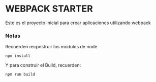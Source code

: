 # WEBPACK STARTER

Este es el proyecto inicial para crear aplicaciones utilizando webpack

### Notas
Recuerden recpnstruir los modulos de node

```
npm install
```

Y para construir el Build, recuerden:


```
npm run build
```